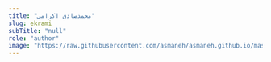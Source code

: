 ```yaml
--- 
title: "محمدصادق اکرامی" 
slug: ekrami 
subTitle: "null" 
role: "author" 
image: "https://raw.githubusercontent.com/asmaneh/asmaneh.github.io/master/assets/img/authors/ekrami.jfif" 
--- 
```

